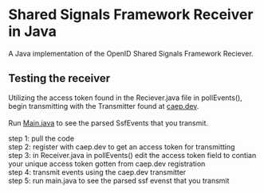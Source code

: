 <h1>
  Shared Signals Framework Receiver in Java
</h1>

A Java implementation of the OpenID Shared Signals Framework Reciever. 

<h2>
  Testing the receiver
</h2>

Utilizing the access token found in the Reciever.java file in pollEvents(), begin transmitting with the Transmitter found at <a href = "https://caep.dev/">caep.dev</a>.<br><br>
Run <a href = "src/main/java/Main.java">Main.java</a> to see the parsed SsfEvents that you transmit. 

step 1: pull the code <br>
step 2: register with caep.dev to get an access token for transmitting <br>
step 3: in Receiver.java in pollEvents() edit the access token field to contian your unique access token gotten from caep.dev registration <br>
step 4: transmit events using the caep.dev transmitter <br>
step 5: run main.java to see the parsed ssf evenst that you transmit <br>
